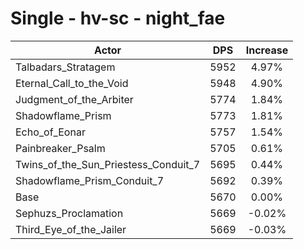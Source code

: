 # Single - hv-sc - night_fae
| Actor | DPS | Increase |
|---|:---:|:---:|
|Talbadars_Stratagem|5952|4.97%|
|Eternal_Call_to_the_Void|5948|4.90%|
|Judgment_of_the_Arbiter|5774|1.84%|
|Shadowflame_Prism|5773|1.81%|
|Echo_of_Eonar|5757|1.54%|
|Painbreaker_Psalm|5705|0.61%|
|Twins_of_the_Sun_Priestess_Conduit_7|5695|0.44%|
|Shadowflame_Prism_Conduit_7|5692|0.39%|
|Base|5670|0.00%|
|Sephuzs_Proclamation|5669|-0.02%|
|Third_Eye_of_the_Jailer|5669|-0.03%|
